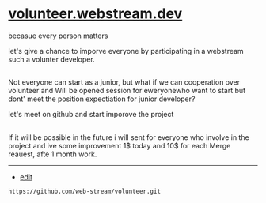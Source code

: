 # [volunteer.webstream.dev](https://volunteer.webstream.dev/)

becasue every person matters

let's give a chance to imporve everyone by participating in a webstream such a volunter developer.

##
Not everyone can start as a junior, but what if we can cooperation over volunteer and 
Will be opened session for eweryonewho want to start but dont' meet the position expectiation for junior developer?

let's meet on github
and start imporove the project

##
If it will be possible in the future i will sent for everyone who involve in the project and ive some improvement 1$ today and 10$ for each Merge reauest, afte 1 month work.


---
+ [edit](https://github.com/web-stream/volunteer/edit/main/README.md)

```
https://github.com/web-stream/volunteer.git
```
